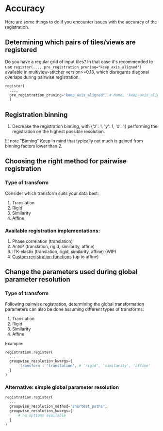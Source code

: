 # Accuracy

Here are some things to do if you encounter issues with the accuracy of the registration.

## Determining which pairs of tiles/views are registered

Do you have a regular grid of input tiles? In that case it's recommended to use `register(..., pre_registration_pruning="keep_axis_aligned")` available in multiview-stitcher version>=0.18, which disregards diagonal overlaps during pairwise registration.

```python
register(
  ...,
  pre_registration_pruning="keep_axis_aligned", # None, 'keep_axis_aligned', 'shortest_paths_overlap_weighted'
  )
```

## Registration binning

1. Decrease the registration binning, with {'z': 1, 'y': 1, 'x': 1} performing the registration on the highest possible resolution.

!!! note "Binning"
    Keep in mind that typically not much is gained from binning factors lower than 2.

## Choosing the right method for pairwise registration

### Type of transform

Consider which transform suits your data best:
1. Translation
1. Rigid
1. Similarity
1. Affine

### Available registration implementations:
1. Phase correlation (translation)
1. AntsP (translation, rigid, similarity, affine)
1. ITK-elastix (translation, rigid, similarity, affine) (WIP)
1. [Custom registration functions](extension_api_pairwise_registration.md) (up to affine)

## Change the parameters used during global parameter resolution

### Type of transform

Following pairwise registration, determining the global transformation parameters can also be done assuming different types of transforms:
  1. Translation
  1. Rigid
  1. Similarity
  1. Affine

Example:
```python
registration.register(
  ...
  groupwise_resolution_kwargs={
      'transform': 'translation', # 'rigid', 'similarity', 'affine'
  }
)
```

### Alternative: simple global parameter resolution

```python
registration.register(
  ...
  groupwise_resolution_method='shortest_paths',
  groupwise_resolution_kwargs={
      # no options available
  }
)
```
